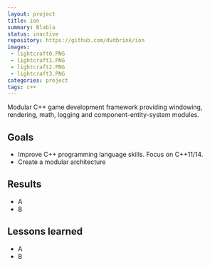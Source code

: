 ```yaml
---
layout: project
title: ion
summary: Blabla
status: inactive
repository: https://github.com/dvdbrink/ion
images:
 - lightcraft0.PNG
 - lightcraft1.PNG
 - lightcraft2.PNG
 - lightcraft3.PNG
categories: project
tags: c++
---
```


Modular C++ game development framework providing windowing, rendering, math, logging and component-entity-system modules.

## Goals
* Improve C++ programming language skills. Focus on C++11/14.
* Create a modular architecture

## Results
* A
* B

## Lessons learned
* A
* B
